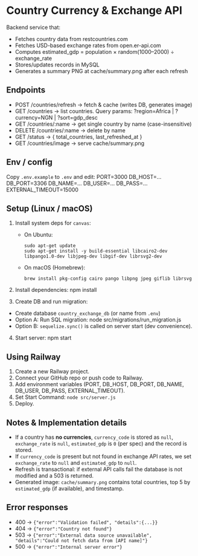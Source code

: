 # Country Currency & Exchange API

Backend service that:
- Fetches country data from restcountries.com
- Fetches USD-based exchange rates from open.er-api.com
- Computes estimated_gdp = population × random(1000–2000) ÷ exchange_rate
- Stores/updates records in MySQL
- Generates a summary PNG at cache/summary.png after each refresh

## Endpoints
- POST /countries/refresh -> fetch & cache (writes DB, generates image)
- GET /countries -> list countries. Query params: ?region=Africa | ?currency=NGN | ?sort=gdp_desc
- GET /countries/:name -> get single country by name (case-insensitive)
- DELETE /countries/:name -> delete by name
- GET /status -> { total_countries, last_refreshed_at }
- GET /countries/image -> serve cache/summary.png

## Env / config
Copy `.env.example` to `.env` and edit:
PORT=3000
DB_HOST=...
DB_PORT=3306
DB_NAME=...
DB_USER=...
DB_PASS=...
EXTERNAL_TIMEOUT=15000


## Setup (Linux / macOS)
1. Install system deps for `canvas`:
   - On Ubuntu:
     ```
     sudo apt-get update
     sudo apt-get install -y build-essential libcairo2-dev libpango1.0-dev libjpeg-dev libgif-dev librsvg2-dev
     ```
   - On macOS (Homebrew):
     ```
     brew install pkg-config cairo pango libpng jpeg giflib librsvg
     ```

2. Install dependencies:
    npm install


3. Create DB and run migration:
- Create database `country_exchange_db` (or name from `.env`)
- Option A: Run SQL migration:
    node src/migrations/run_migration.js
- Option B: `sequelize.sync()` is called on server start (dev convenience).

4. Start server:
    npm start


## Using Railway
1. Create a new Railway project.
2. Connect your GitHub repo or push code to Railway.
3. Add environment variables (PORT, DB_HOST, DB_PORT, DB_NAME, DB_USER, DB_PASS, EXTERNAL_TIMEOUT).
4. Set Start Command: `node src/server.js`
5. Deploy.

## Notes & Implementation details
- If a country has **no currencies**, `currency_code` is stored as `null`, `exchange_rate` is `null`, `estimated_gdp` is `0` (per spec) and the record is stored.
- If `currency_code` is present but not found in exchange API rates, we set `exchange_rate` to `null` and `estimated_gdp` to `null`.
- Refresh is transactional: if external API calls fail the database is not modified and a 503 is returned.
- Generated image: `cache/summary.png` contains total countries, top 5 by `estimated_gdp` (if available), and timestamp.

## Error responses
- 400 → `{"error":"Validation failed", "details":{...}}`
- 404 → `{"error":"Country not found"}`
- 503 → `{"error":"External data source unavailable", "details":"Could not fetch data from [API name]"}`
- 500 → `{"error":"Internal server error"}`

